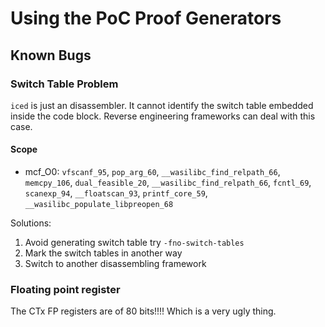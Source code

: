 # Using the PoC Proof Generators

## Known Bugs

### Switch Table Problem

`iced` is just an disassembler. It cannot identify the switch table embedded inside the code block. Reverse engineering frameworks can deal with this case.

#### Scope

- mcf_O0: `vfscanf_95`, `pop_arg_60`, `__wasilibc_find_relpath_66`, `memcpy_106`, `dual_feasible_20`, `__wasilibc_find_relpath_66`, `fcntl_69`, `scanexp_94`, `__floatscan_93`, `printf_core_59`, `__wasilibc_populate_libpreopen_68`

Solutions:

1. Avoid generating switch table try `-fno-switch-tables`
2. Mark the switch tables in another way
3. Switch to another disassembling framework

### Floating point register

The CTx FP registers are of 80 bits!!!! Which is a very ugly thing.
